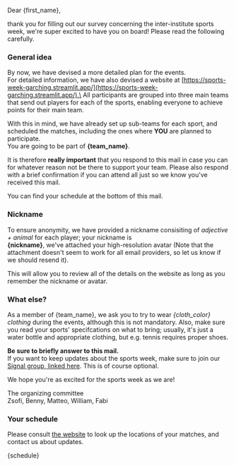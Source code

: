 Dear {first_name},

thank you for filling out our survey concerning the inter-institute sports week, we're super excited to have you on board!
Please read the following carefully.

### General idea

By now, we have devised a more detailed plan for the events.\
For detailed information, we have also devised a website at [https://sports-week-garching.streamlit.app/](https://sports-week-garching.streamlit.app/).\
All participants are grouped into three main teams that send out players for each of the sports, enabling everyone to achieve points for their main team.

With this in mind, we have already set up sub-teams for each sport, and scheduled the matches, including the ones where **YOU** are planned to participate.\
You are going to be part of **{team_name}**.

It is therefore **really important** that you respond to this mail in case you can for whatever reason not be there to support your team. Please also respond with a brief confirmation if you can attend all just so we know you've received this mail.

You can find your schedule at the bottom of this mail.

### Nickname

To ensure anonymity, we have provided a nickname consisiting of *adjective + animal* for each player; your nickname is\
    **{nickname}**, we've attached your high-resolution avatar (Note that the attachment doesn't seem to work for all email providers, so let us know if we should resend it).

This will allow you to review all of the details on the website as long as you remember the nickname or avatar.

### What else?

As a member of {team_name}, we ask you to try to wear *{cloth_color} clothing* during the events, although this is not mandatory. Also, make sure you read your sports' specifcations on what to bring; usually, it's just a water bottle and appropriate clothing, but e.g. tennis requires proper shoes.

**Be sure to briefly answer to this mail.**\
If you want to keep updates about the sports week, make sure to join our [Signal group, linked here]({signal_link}). This is of course optional.

We hope you're as excited for the sports week as we are!

The organizing committee\
Zsofi, Benny, Matteo, William, Fabi

### Your schedule

Please consult [the website](https://sports-week-garching.streamlit.app/) to look up the locations of your matches, and contact us about updates.

{schedule}
